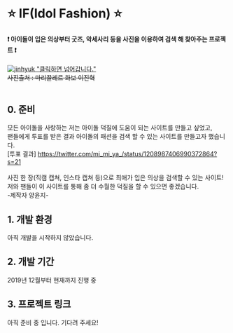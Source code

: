 # ⭐️ IF(Idol Fashion) ⭐️<br />
#### ❗️ 아이돌이 입은 의상부터 굿즈, 악세사리 등을 사진을 이용하여 검색 해 찾아주는 프로젝트 ❗️

[![jinhyuk](https://image.chosun.com/sitedata/image/201908/22/2019082200890_3.jpg) "클릭하면 넘어갑니다."](https://youtu.be/vTuaZvTKp6g)<br />
~~사진출처 : 마리끌레르 화보 이진혁~~
<br /><br />
## 0. 준비
모든 아이돌을 사랑하는 저는 아이돌 덕질에 도움이 되는 사이트를 만들고 싶었고, <br />
팬들에게 투표를 받은 결과 아이돌의 패션을 검색 할 수 있는 사이트를 만들고자 했습니다. <br />
[투표 결과] https://twitter.com/mi_mi_ya_/status/1208987406990372864?s=21 <br /><br />
사진 한 장(직캠 캡쳐, 인스타 캡쳐 등)으로 최애가 입은 의상을 검색할 수 있는 사이트! <br />
저와 팬들이 이 사이트를 통해 좀 더 수월한 덕질을 할 수 있으면 좋겠습니다. <br />
-제작자 양윤지-

## 1. 개발 환경
아직 개발을 시작하지 않았습니다.

## 2. 개발 기간
2019년 12월부터 현재까지 진행 중

## 3. 프로젝트 링크
아직 준비 중 입니다. 기다려 주세요! 
